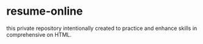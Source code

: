 # resume-online
this private repository intentionally created to practice and enhance skills in comprehensive on HTML.
